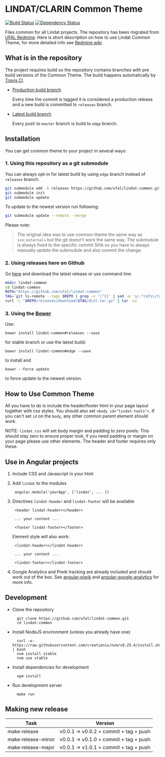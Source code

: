 # LINDAT/CLARIN Common Theme

[![Build Status](https://travis-ci.org/ufal/lindat-common.svg?branch=master)](https://travis-ci.org/ufal/lindat-common)
[![Dependency Status](https://gemnasium.com/ufal/lindat-common.svg)](https://gemnasium.com/ufal/lindat-common)

Files common for all Lindat projects. The repository has been migrated from [UFAL Redmine](https://redmine.ms.mff.cuni.cz/projects/lindat-common). Here is short description on how to use Lindat Common Theme, for more detailed info see [Redmine wiki](https://redmine.ms.mff.cuni.cz/projects/lindat-common/wiki). 

## What is in the repository

The project requires build so the repository contains branches with pre build versions of the Common Theme. The build happens automatically by [Travis CI](https://travis-ci.org/ufal/lindat-common).

- [Production build branch](https://github.com/ufal/lindat-common/tree/releases)

  Every time the commit is tagged it is considered a production release and a new build is committed to `releases` branch.
  
- [Latest build branch](https://github.com/ufal/lindat-common/tree/edge)

  Every push to `master` branch is build to `edge` branch.

## Installation

You can get common theme to your project in several ways:

### 1. Using this repository as a git submodule

You can always opt-in for latest build by using `edge` branch instead of `releases` branch.

```.bash
git submodule add -b releases https://github.com/ufal/lindat-common.git lindat-common
git submodule init
git submodule update
```

To update to the newest version run following:

```.bash
git submodule update --remote --merge
```

Please note:
> The original idea was to use common theme the same way as `svn:externals` but the git doesn't work the same way. The submodule is always fixed to the specific commit SHA so you have to always manually update the submodule and also commit the change.

### 2. Using releases here on Github

Go [here](https://github.com/ufal/lindat-common/releases) and download the latest release or use command line:

```.bash
mkdir lindat-common
cd lindat-common
REPO="https://github.com/ufal/lindat-common"
TAG=`git ls-remote --tags $REPO | grep -v '\^{}' | sed -e 's/.*refs\/tags\/\(.*\)/\1/p' | sort -Vk2 | tail -n1`
curl -L "$REPO/releases/download/$TAG/dist.tar.gz" | tar -xz
```

### 3. Using the [Bower](http://bower.io/)

Use:
  
    bower install lindat-common#releases --save
    
for stable branch or use the latest build:

    bower install lindat-common#edge --save
    
to install and

    bower --force update
    
to force update to the newest version.

## How to Use Common Theme

All you have to do is include the header/footer html in your page layout together with css styles. You should also set `<body id="lindat-tools">`. If you can't set `id` on the `body`, any other common parent element should work. 

NOTE: `lindat.css` will set body margin and padding to *zero* pixels. This should stay zero to ensure proper look, if you need padding or margin on your page please use other elements. The header and footer requires only these.
    
## Use in Angular projects

1. Include CSS and Javascript in your html
1. Add `lindat` to the modules
        
        angular.module('yourApp', ['lindat', ... ])
        
1. Directives `lindat-header` and `lindat-footer` will be available

        <header lindat-header></header>
        
        ... your content ...
        
        <footer lindat-footer></footer>

    Element style will also work:
  
        <lindat-header></lindat-header>
        
        ... your content ...
        
        <lindat-footer></lindat-footer>
        
1. Google Analytics and Piwik tracking are already included and should work out of the box. See [angular-piwik](https://github.com/mike-spainhower/angular-piwik) and [angular-google-analytics](https://github.com/revolunet/angular-google-analytics) for more info.

## Development

- Clone the repository
        
        git clone https://github.com/ufal/lindat-common.git
        cd lindat-common

- Install NodeJS environment (unless you already have one)
        
        curl -o- https://raw.githubusercontent.com/creationix/nvm/v0.25.4/install.sh | bash
        nvm install stable
        nvm use stable
        
- Install dependencies for development
        
        npm install
        
- Run development server
        
        make run

        
## Making new release

| Task                 | Version                                |
|----------------------|----------------------------------------|
| make release         | v0.0.1 -> v0.0.2 + commit + tag + push |
| make release-minor   | v0.0.1 -> v0.1.0 + commit + tag + push |
| make release-major   | v0.0.1 -> v1.0.1 + commit + tag + push |
